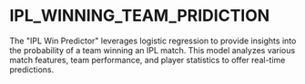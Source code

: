 # IPL_WINNING_TEAM_PRIDICTION
The "IPL Win Predictor" leverages logistic regression to provide insights into the probability of a team winning an IPL match. This model analyzes various match features, team performance, and player statistics to offer real-time predictions.
